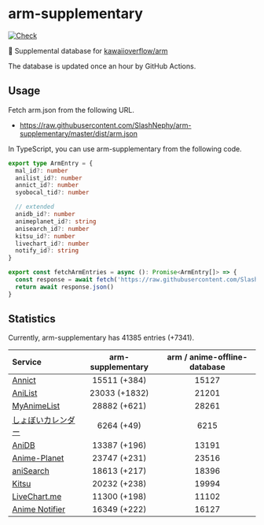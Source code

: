 # arm-supplementary

[![Check](https://github.com/SlashNephy/arm-supplementary/actions/workflows/check-node.yml/badge.svg)](https://github.com/SlashNephy/arm-supplementary/actions/workflows/check-node.yml)

💊 Supplemental database for [kawaiioverflow/arm](https://github.com/kawaiioverflow/arm)

The database is updated once an hour by GitHub Actions.

## Usage

Fetch arm.json from the following URL.

- https://raw.githubusercontent.com/SlashNephy/arm-supplementary/master/dist/arm.json

In TypeScript, you can use arm-supplementary from the following code.

```TypeScript
export type ArmEntry = {
  mal_id?: number
  anilist_id?: number
  annict_id?: number
  syobocal_tid?: number

  // extended
  anidb_id?: number
  animeplanet_id?: string
  anisearch_id?: number
  kitsu_id?: number
  livechart_id?: number
  notify_id?: string
}

export const fetchArmEntries = async (): Promise<ArmEntry[]> => {
  const response = await fetch('https://raw.githubusercontent.com/SlashNephy/arm-supplementary/master/dist/arm.json')
  return await response.json()
}
```

## Statistics

Currently, arm-supplementary has 41385 entries (+7341).

| Service                                     | arm-supplementary | arm / anime-offline-database |
| :------------------------------------------ | :---------------: | :--------------------------: |
| [Annict](https://annict.com)                |   15511 (+384)    |            15127             |
| [AniList](https://anilist.co)               |   23033 (+1832)   |            21201             |
| [MyAnimeList](https://myanimelist.net)      |   28882 (+621)    |            28261             |
| [しょぼいカレンダー](https://cal.syoboi.jp) |    6264 (+49)     |             6215             |
| [AniDB](https://anidb.net)                  |   13387 (+196)    |            13191             |
| [Anime-Planet](https://anime-planet.com)    |   23747 (+231)    |            23516             |
| [aniSearch](https://anisearch.com)          |   18613 (+217)    |            18396             |
| [Kitsu](https://kitsu.io)                   |   20232 (+238)    |            19994             |
| [LiveChart.me](https://livechart.me)        |   11300 (+198)    |            11102             |
| [Anime Notifier](https://notify.moe)        |   16349 (+222)    |            16127             |
